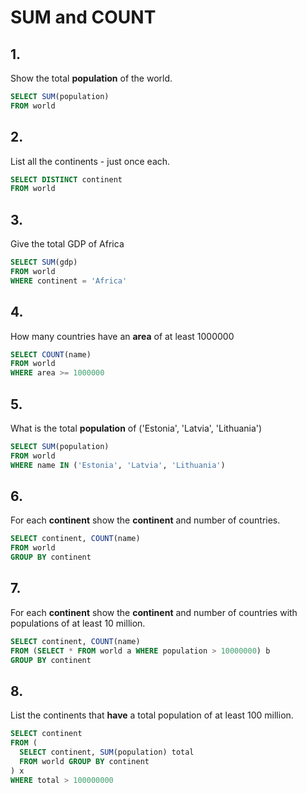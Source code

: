 # SUM and COUNT

## 1.
Show the total **population** of the world.
```SQL
SELECT SUM(population)
FROM world
```

## 2.
List all the continents - just once each.
```SQL
SELECT DISTINCT continent
FROM world
```

## 3.
Give the total GDP of Africa
```SQL
SELECT SUM(gdp)
FROM world
WHERE continent = 'Africa'
```

## 4.
How many countries have an **area** of at least 1000000
```SQL
SELECT COUNT(name)
FROM world
WHERE area >= 1000000
```

## 5.
What is the total **population** of ('Estonia', 'Latvia', 'Lithuania')
```SQL
SELECT SUM(population)
FROM world
WHERE name IN ('Estonia', 'Latvia', 'Lithuania')
```

## 6.
For each **continent** show the **continent** and number of countries.
```SQL
SELECT continent, COUNT(name)
FROM world
GROUP BY continent
```

## 7.
For each **continent** show the **continent** and number of countries with populations of at least 10 million.
```SQL
SELECT continent, COUNT(name)
FROM (SELECT * FROM world a WHERE population > 10000000) b
GROUP BY continent
```

## 8.
List the continents that **have** a total population of at least 100 million.
```SQL
SELECT continent
FROM (
  SELECT continent, SUM(population) total
  FROM world GROUP BY continent
) x
WHERE total > 100000000
```